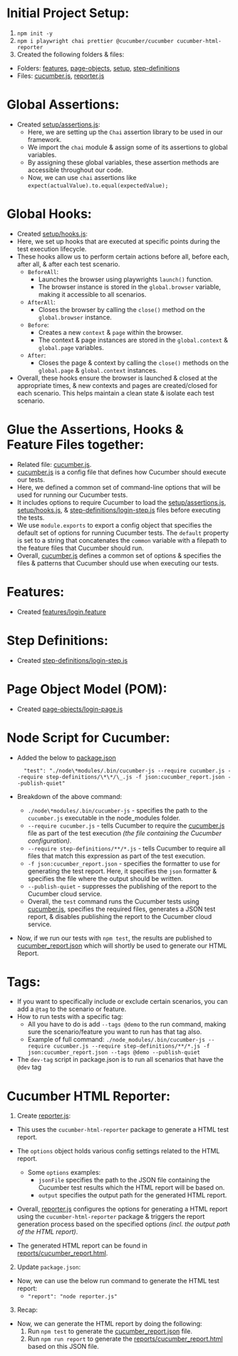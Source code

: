 # Initial Project Setup:

1. `npm init -y`
2. `npm i playwright chai prettier @cucumber/cucumber cucumber-html-reporter`
3. Created the following folders & files:

- Folders: [features](features), [page-objects](page-objects), [setup](setup), [step-definitions](step-definitions)
- Files: [cucumber.js](cucumber.js), [reporter.js](reporter.js)

# Global Assertions:

- Created [setup/assertions.js](setup/assertions.js):
  - Here, we are setting up the `Chai` assertion library to be used in our framework.
  - We import the `chai` module & assign some of its assertions to global variables.
  - By assigning these global variables, these assertion methods are accessible throughout our code.
  - Now, we can use `chai` assertions like `expect(actualValue).to.equal(expectedValue);`

# Global Hooks:

- Created [setup/hooks.js](setup/hooks.js):
- Here, we set up hooks that are executed at specific points during the test execution lifecycle.
- These hooks allow us to perform certain actions before all, before each, after all, & after each test scenario.
  - `BeforeAll`:
    - Launches the browser using playwrights `launch()` function.
    - The browser instance is stored in the `global.browser` variable, making it accessible to all scenarios.
  - `AfterAll`:
    - Closes the browser by calling the `close()` method on the `global.browser` instance.
  - `Before`:
    - Creates a new `context` & `page` within the browser.
    - The context & page instances are stored in the `global.context` & `global.page` variables.
  - `After`:
    - Closes the page & context by calling the `close()` methods on the `global.page` & `global.context` instances.
- Overall, these hooks ensure the browser is launched & closed at the appropriate times, & new contexts and pages are created/closed for each scenario. This helps maintain a clean state & isolate each test scenario.

# Glue the Assertions, Hooks & Feature Files together:

- Related file: [cucumber.js](cucumber.js).
- [cucumber.js](cucumber.js) is a config file that defines how Cucumber should execute our tests.
- Here, we defined a common set of command-line options that will be used for running our Cucumber tests.
- It includes options to require Cucumber to load the [setup/assertions.js](setup/assertions.js), [setup/hooks.js](setup/hooks.js), & [step-definitions/login-step.js](step-definitions/login-step.js) files before executing the tests.
- We use `module.exports` to export a config object that specifies the default set of options for running Cucumber tests. The `default` property is set to a string that concatenates the `common` variable with a filepath to the feature files that Cucumber should run.
- Overall, [cucumber.js](cucumber.js) defines a common set of options & specifies the files & patterns that Cucumber should use when executing our tests.

# Features:

- Created [features/login.feature](features/login.feature)

# Step Definitions:

- Created [step-definitions/login-step.js](step-definitions/login-step.js)

# Page Object Model (POM):

- Created [page-objects/login-page.js](page-objects/login-page.js)

# Node Script for Cucumber:

- Added the below to [package.json](package.json)
  ```
    "test": "./node\*modules/.bin/cucumber-js --require cucumber.js --require step-definitions/\*\*/\_.js -f json:cucumber_report.json --publish-quiet"
  ```
- Breakdown of the above command:

  - `./node\*modules/.bin/cucumber-js` - specifies the path to the `cucumber.js` executable in the node_modules folder.
  - `--require cucumber.js` - tells Cucumber to require the [cucumber.js](cucumber.js) file as part of the test execution _(the file containing the Cucumber configuration)_.
  - `--require step-definitions/**/*.js` - tells Cucumber to require all files that match this expression as part of the test execution.
  - `-f json:cucumber_report.json` - specifies the formatter to use for generating the test report. Here, it specifies the `json` formatter & specifies the file where the output should be written.
  - `--publish-quiet` - suppresses the publishing of the report to the Cucumber cloud service.
  - Overall, the `test` command runs the Cucumber tests using [cucumber.js](cucumber.js), specifies the required files, generates a JSON test report, & disables publishing the report to the Cucumber cloud service.

- Now, if we run our tests with `npm test`, the results are published to [cucumber_report.json](cucumber_report.json) which will shortly be used to generate our HTML Report.

# Tags:

- If you want to specifically include or exclude certain scenarios, you can add a `@tag` to the scenario or feature.
- How to run tests with a specific tag:
  - All you have to do is add `--tags @demo` to the run command, making sure the scenario/feature you want to run has that tag also.
  - Example of full command: `./node_modules/.bin/cucumber-js --require cucumber.js --require step-definitions/**/*.js -f json:cucumber_report.json --tags @demo --publish-quiet`
- The `dev-tag` script in package.json is to run all scenarios that have the `@dev` tag

# Cucumber HTML Reporter:

1. Create [reporter.js](reporter.js):

- This uses the `cucumber-html-reporter` package to generate a HTML test report.
- The `options` object holds various config settings related to the HTML report.

  - Some `options` examples:
    - `jsonFile` specifies the path to the JSON file containing the Cucumber test results which the HTML report will be based on.
    - `output` specifies the output path for the generated HTML report.

- Overall, [reporter.js](reporter.js) configures the options for generating a HTML report using the `cucumber-html-reporter` package & triggers the report generation process based on the specified options _(incl. the output path of the HTML report)_.
- The generated HTML report can be found in [reports/cucumber_report.html](reports/cucumber_report.html).

2. Update `package.json`:

- Now, we can use the below run command to generate the HTML test report:
  - `"report": "node reporter.js"`

3. Recap:

- Now, we can generate the HTML report by doing the following:
  1. Run `npm test` to generate the [cucumber_report.json](cucumber_report.json) file.
  2. Run `npm run report` to generate the [reports/cucumber_report.html](reports/cucumber_report.html) based on this JSON file.
